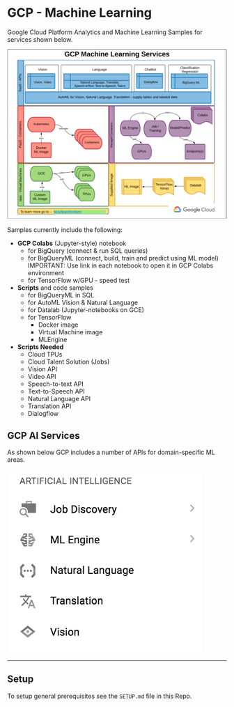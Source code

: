 # GCP - Machine Learning

Google Cloud Platform Analytics and Machine Learning Samples for services shown below.  

![GCP ML](/images/gcp-ml.png)

Samples currently include the following:
 - **GCP Colabs** (Jupyter-style) notebook 
    - for BigQuery (connect & run SQL queries)
    - for BigQueryML (connect, build, train and predict using ML model) IMPORTANT: Use link in each notebook to open it in GCP Colabs environment
    - for TensorFlow w/GPU - speed test
 - **Scripts** and code samples 
    - for BigQueryML in SQL
    - for AutoML Vision & Natural Language
    - for Datalab (Jupyter-notebooks on GCE)
    - for TensorFlow 
        - Docker image 
        - Virtual Machine image
        - MLEngine
 - **Scripts Needed**
    - Cloud TPUs
    - Cloud Talent Solution (Jobs)
    - Vision API
    - Video API
    - Speech-to-text API
    - Text-to-Speech API
    - Natural Language API
    - Translation API
    - Dialogflow
 

 ## GCP AI Services

 As shown below GCP includes a number of APIs for domain-specific ML areas.

 ![GCP AI](/images/gcp-ai.png)

 ---
 ## Setup

 To setup general prerequisites see the `SETUP.md` file in this Repo.

